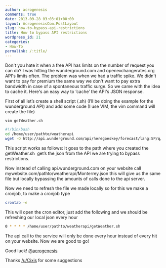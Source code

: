 ```yaml
---
author: acrogenesis
comments: true
date: 2013-09-28 03:03:01+00:00
layout: AcrogenesisCom.PostLayout
slug: how-to-bypass-api-restrictions
title: How to bypass API restrictions
wordpress_id: 21
categories:
- How-To
permalink: /:title/
---
```


Don't you hate it when a free API has limits on the number of request you can do? I was hitting the wunderground.com and openexchangerates.org API's limits often. The problem was when we had a traffic spike. We didn't want to pay for premium the same way we don't want to pay extra bandwidth in case of a spontaneous traffic surge. So we came with the idea to cache it. Here's an easy way to ‘cache’ the API's JSON response.

First of all let’s create a shell script (.sh) (I’ll be doing the example for the wunderground API) and add some code (I use VIM, the vim command will create the file)


```bash
vim getWeather.sh
```


```bash
#!/bin/bash
cd /home/user/pathto/weatherapi
wget -O http://api.wunderground.com/api/heregoeskey/forecast/lang:SP/q/Mexico/Monterrey.json
```


This script works as follows: It goes to the path where you created the getWeather.sh  get’s the json from the API we are trying to bypass restrictions.

Now instead of calling api.wunderground.com on your website call mywebsite.com/pathto/weatherapi/Monterrey.json this will give us the same file but locally bypassing the amounts of calls done to the api server.

Now we need to refresh the file we made locally so for this we make a cronjob, to make a cronjob type


```bash
crontab -e
```


This will open the cron editor, just add the following and we should be refreshing our local json every hour


```bash
0 * * * * /home/user/pathto/weatherapi/getWeather.sh
```


The api call to the service will only be done every hour instead of every hit on your website. Now we are good to go!

Good luck!
[@acrogenesis](https://twitter.com/acrogenesis)

Thanks [/u/Cixis](http://www.reddit.com/user/Cixis) for some suggestions
